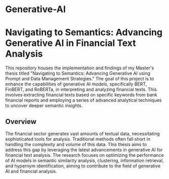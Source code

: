 # Generative-AI

# Navigating to Semantics: Advancing Generative AI in Financial Text Analysis

This repository houses the implementation and findings of my Master's thesis titled "Navigating to Semantics: Advancing Generative AI using Prompt and Data Management Strategies." The goal of this project is to enhance the capabilities of generative AI models, specifically BERT, FinBERT, and RoBERTa, in interpreting and analyzing financial texts. This involves extracting financial texts based on specific keywords from bank financial reports and employing a series of advanced analytical techniques to uncover deeper semantic insights.

## Overview

The financial sector generates vast amounts of textual data, necessitating sophisticated tools for analysis. Traditional methods often fall short in handling the complexity and volume of this data. This thesis aims to address this gap by leveraging the latest advancements in generative AI for financial text analysis. The research focuses on optimizing the performance of AI models in semantic similarity analysis, clustering, information retrieval, and hypernym identification, aiming to contribute to the field of generative AI and financial analysis.

